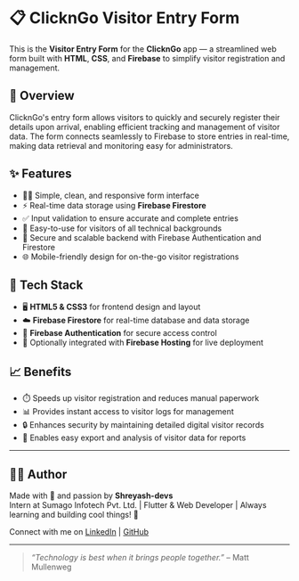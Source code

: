 # 📋 ClicknGo Visitor Entry Form

This is the **Visitor Entry Form** for the **ClicknGo** app — a streamlined web form built with **HTML**, **CSS**, and **Firebase** to simplify visitor registration and management.

## 🚪 Overview

ClicknGo's entry form allows visitors to quickly and securely register their details upon arrival, enabling efficient tracking and management of visitor data. The form connects seamlessly to Firebase to store entries in real-time, making data retrieval and monitoring easy for administrators.

## ✨ Features

- 🧑‍💻 Simple, clean, and responsive form interface  
- ⚡ Real-time data storage using **Firebase Firestore**  
- ✅ Input validation to ensure accurate and complete entries  
- 📱 Easy-to-use for visitors of all technical backgrounds  
- 🔐 Secure and scalable backend with Firebase Authentication and Firestore  
- 🌐 Mobile-friendly design for on-the-go visitor registrations  

## 🔧 Tech Stack

- 🖥️ **HTML5 & CSS3** for frontend design and layout  
- ☁️ **Firebase Firestore** for real-time database and data storage  
- 🔑 **Firebase Authentication** for secure access control  
- 🚀 Optionally integrated with **Firebase Hosting** for live deployment  

## 📈 Benefits

- ⏱️ Speeds up visitor registration and reduces manual paperwork  
- 📊 Provides instant access to visitor logs for management  
- 🔒 Enhances security by maintaining detailed digital visitor records  
- 📁 Enables easy export and analysis of visitor data for reports  

---

## 👨‍💻 Author

Made with 💙 and passion by **Shreyash-devs**  
Intern at Sumago Infotech Pvt. Ltd. | Flutter & Web Developer | Always learning and building cool things! 🚀  

Connect with me on [LinkedIn](https://www.linkedin.com/in/shreyashdubewar) | [GitHub](https://github.com/shreyash-devs)  

---

> *“Technology is best when it brings people together.”* – Matt Mullenweg

